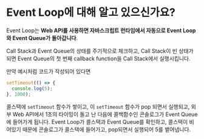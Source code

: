 # Event Loop에 대해 알고 있으신가요?

Event Loop는 **Web API를 사용하면 자바스크립트 런타임에서 자동으로 Event Loop와 Event Queue가 돌아갑니다**.

Call Stack과 Event Queue의 상태를 주기적으로 체크하고, Call Stack이 빈 상태가 되면 Event Queue의 첫 번째 callback function을 Call Stack에서 실행시킵니다.

만약 예시처럼 코드가 작성되어 있다면

```jsx
setTimeout(() => {
  console.log(5);
}, 1000);
```

콜스택에 `setTimeout` 함수가 쌓이고, 이 `setTimeout` 함수가 pop 되면서 실행되고, 외부 Web API에서 1초의 타이밍이 돌고 난 다음에 콜백함수인 콘솔로그가 Event Queue에 들어가게 됩니다. Event Loop가 콜스택과 Event Queue를 확인하고, 콜스택이 비어있기 때문에 콘솔로그가 콜스택에 들어가고, pop되면서 실행되어 5를 뱉어냅니다.
